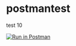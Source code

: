 # postmantest
test 10


[![Run in Postman](https://run.pstmn.io/button.svg)](https://toothapps-partners.postman.co/collection/29045362-7569ca30-d987-4f08-9424-67a62cdb13d6?source=rip_markdown&env=29045362-4fe43988-1b92-4e7b-95ef-49fa2b3aea88)
